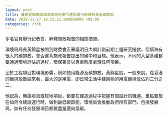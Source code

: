 ```yaml
---
layout: post
title: 黃錦星稱無論填海或棕地要令建設運行時做到最低碳節能
date: 2020-11-27 16:55:11.000000000 +08:00
categories: rthk
---
```


多名官員舉行記者會，解釋施政報告的相關措施。

環境局局長黃錦星被問到財委會正審議明日大嶼計劃前期工程研究撥款，但填海有很大的碳排放，會否違背施政報告提出的碳中和目標。他表示，不同的大型基建都要通過環境評估的過程，環保署會以專業態度處理任何項目。

至於工程項目對環境影響，例如使用能源及碳排放，黃錦星說，一般來說，從香港的碳排放數據來看，最大的是用電，即日常生活中建築物的用電碳排放佔約三分之二。

他認為，無論填海或棕地項目，都要在建造過程中把握有關設計的機遇，重點要放在如何令建設運行時，做到最低碳節能，環境局會推動政府所有部門，包括發展局，如有任何發展項目都要盡量邁向低碳。
